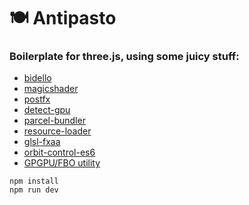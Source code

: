 # 🍽 Antipasto 

### Boilerplate for three.js, using some juicy stuff:

- [bidello](https://github.com/luruke/bidello)
- [magicshader](https://github.com/luruke/magicshader)
- [postfx](https://medium.com/@luruke/simple-postprocessing-in-three-js-91936ecadfb7)
- [detect-gpu](https://github.com/TimvanScherpenzeel/detect-gpu)
- [parcel-bundler](https://parceljs.org/)
- [resource-loader](https://github.com/englercj/resource-loader)
- [glsl-fxaa](https://github.com/mattdesl/glsl-fxaa)
- [orbit-control-es6](https://github.com/silviopaganini/orbit-controls-es6)
- [GPGPU/FBO utility](https://github.com/luruke/boilerthree/blob/master/src/js/utils/fbo.js)


```
npm install
npm run dev
```